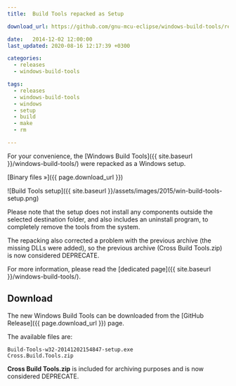 ```yaml
---
title:  Build Tools repacked as Setup

download_url: https://github.com/gnu-mcu-eclipse/windows-build-tools/releases/tag/v2.0

date:   2014-12-02 12:00:00
last_updated: 2020-08-16 12:17:39 +0300

categories:
  - releases
  - windows-build-tools

tags:
  - releases
  - windows-build-tools
  - windows
  - setup
  - build
  - make
  - rm

---
```


For your convenience, the [Windows Build Tools]({{ site.baseurl }}/windows-build-tools/) were repacked as a Windows setup.

[Binary files »]({{ page.download_url }})

![Build Tools setup]({{ site.baseurl }}/assets/images/2015/win-build-tools-setup.png)

Please note that the setup does not install any components outside the selected destination folder, and also includes an uninstall program, to completely remove the tools from the system.

The repacking also corrected a problem with the previous archive (the missing DLLs were added), so the previous archive (Cross Build Tools.zip) is now considered DEPRECATE.

For more information, please read the [dedicated page]({{ site.baseurl }}/windows-build-tools/).

## Download

The new Windows Build Tools can be downloaded from the [GitHub Release]({{ page.download_url }}) page.

The available files are:

	Build-Tools-w32-20141202154847-setup.exe
	Cross.Build.Tools.zip


**Cross Build Tools.zip** is included for archiving purposes and is now considered DEPRECATE.
